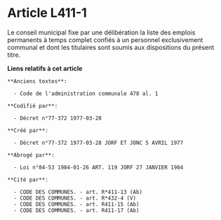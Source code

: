 # Article L411-1

Le conseil municipal fixe par une délibération la liste des emplois permanents à temps complet confiés à un personnel
exclusivement communal et dont les titulaires sont soumis aux dispositions du présent titre.

**Liens relatifs à cet article**

	**Anciens textes**:

	  - Code de l'administration communale 478 al. 1

	**Codifié par**:

	  - Décret n°77-372 1977-03-28

	**Créé par**:

	  - Décret n°77-372 1977-03-28 JORF ET JONC 5 AVRIL 1977

	**Abrogé par**:

	  - Loi n°84-53 1984-01-26 ART. 119 JORF 27 JANVIER 1984

	**Cité par**:

	  - CODE DES COMMUNES. - art. R*411-13 (Ab)
	  - CODE DES COMMUNES. - art. R*432-4 (V)
	  - CODE DES COMMUNES. - art. R411-15 (Ab)
	  - CODE DES COMMUNES. - art. R411-17 (Ab)
